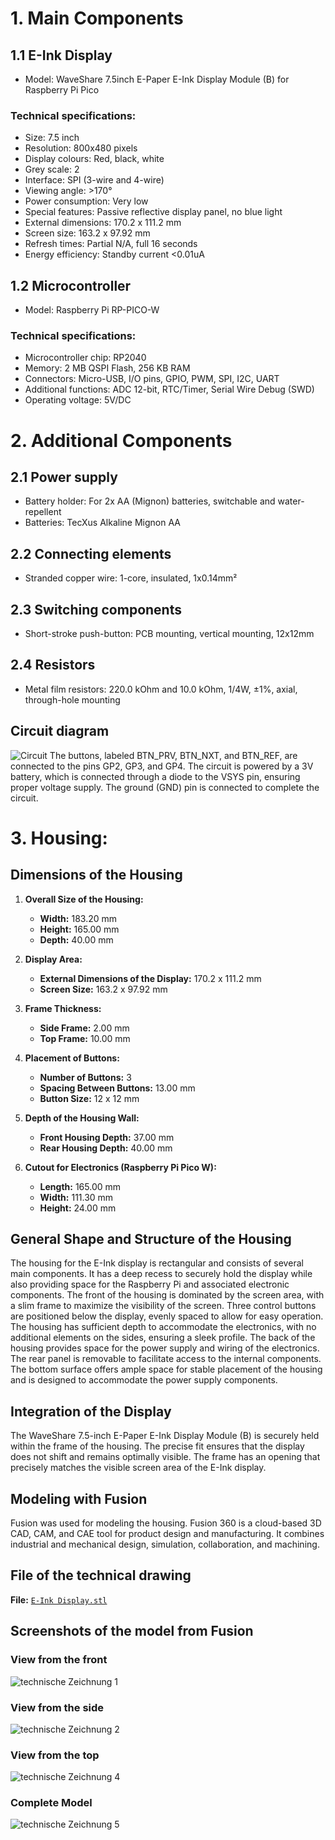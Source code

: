 # 1. Main Components
## 1.1 E-Ink Display
- Model: WaveShare 7.5inch E-Paper E-Ink Display Module (B) for Raspberry Pi Pico
### Technical specifications:
- Size: 7.5 inch
- Resolution: 800x480 pixels
- Display colours: Red, black, white
- Grey scale: 2
- Interface: SPI (3-wire and 4-wire)
- Viewing angle: >170°
- Power consumption: Very low
- Special features: Passive reflective display panel, no blue light
- External dimensions: 170.2 x 111.2 mm
- Screen size: 163.2 x 97.92 mm
- Refresh times: Partial N/A, full 16 seconds
- Energy efficiency: Standby current <0.01uA
## 1.2 Microcontroller
- Model: Raspberry Pi RP-PICO-W
### Technical specifications:
- Microcontroller chip: RP2040
- Memory: 2 MB QSPI Flash, 256 KB RAM
- Connectors: Micro-USB, I/O pins, GPIO, PWM, SPI, I2C, UART
- Additional functions: ADC 12-bit, RTC/Timer, Serial Wire Debug (SWD)
- Operating voltage: 5V/DC
# 2. Additional Components
## 2.1 Power supply
- Battery holder: For 2x AA (Mignon) batteries, switchable and water-repellent
- Batteries: TecXus Alkaline Mignon AA
## 2.2 Connecting elements
- Stranded copper wire: 1-core, insulated, 1x0.14mm²
## 2.3 Switching components
- Short-stroke push-button: PCB mounting, vertical mounting, 12x12mm
## 2.4 Resistors
- Metal film resistors: 220.0 kOhm and 10.0 kOhm, 1/4W, ±1%, axial, through-hole mounting

## Circuit diagram
![Circuit](https://github.com/tobihaldes/eInkDisplay/assets/165897037/7490043d-26f6-410b-b5ea-cd29a124f882)
The buttons, labeled BTN_PRV, BTN_NXT, and BTN_REF, are connected to the pins GP2, GP3, and GP4. The circuit is powered by a 3V battery, which is connected through a diode to the VSYS pin, ensuring proper voltage supply. The ground (GND) pin is connected to complete the circuit. 

# 3. Housing: 
## Dimensions of the Housing

1. **Overall Size of the Housing:**
   - **Width:** 183.20 mm
   - **Height:** 165.00 mm
   - **Depth:** 40.00 mm

2. **Display Area:**
   - **External Dimensions of the Display:** 170.2 x 111.2 mm
   - **Screen Size:** 163.2 x 97.92 mm

3. **Frame Thickness:**
   - **Side Frame:** 2.00 mm
   - **Top Frame:** 10.00 mm

4. **Placement of Buttons:**
   - **Number of Buttons:** 3
   - **Spacing Between Buttons:** 13.00 mm
   - **Button Size:** 12 x 12 mm

5. **Depth of the Housing Wall:**
   - **Front Housing Depth:** 37.00 mm
   - **Rear Housing Depth:** 40.00 mm

6. **Cutout for Electronics (Raspberry Pi Pico W):**
   - **Length:** 165.00 mm
   - **Width:** 111.30 mm
   - **Height:** 24.00 mm
     
## General Shape and Structure of the Housing

The housing for the E-Ink display is rectangular and consists of several main components. It has a deep recess to securely hold the display while also providing space for the Raspberry Pi and associated electronic components. The front of the housing is dominated by the screen area, with a slim frame to maximize the visibility of the screen. Three control buttons are positioned below the display, evenly spaced to allow for easy operation. The housing has sufficient depth to accommodate the electronics, with no additional elements on the sides, ensuring a sleek profile. The back of the housing provides space for the power supply and wiring of the electronics. The rear panel is removable to facilitate access to the internal components. The bottom surface offers ample space for stable placement of the housing and is designed to accommodate the power supply components.

## Integration of the Display

The WaveShare 7.5-inch E-Paper E-Ink Display Module (B) is securely held within the frame of the housing. The precise fit ensures that the display does not shift and remains optimally visible. The frame has an opening that precisely matches the visible screen area of the E-Ink display.

## Modeling with Fusion 

Fusion was used for modeling the housing. Fusion 360 is a cloud-based 3D CAD, CAM, and CAE tool for product design and manufacturing. It combines industrial and mechanical design, simulation, collaboration, and machining.

## File of the technical drawing
**File:** [`E-Ink Display.stl`](/docs/hardware/E-InkDisplay.stl)


## Screenshots of the model from Fusion

### View from the front
![technische  Zeichnung 1](https://github.com/tobihaldes/eInkDisplay/assets/165897037/18eda6b2-b5e9-4e4c-a407-810895db2474)

### View from the side
![technische  Zeichnung 2](https://github.com/tobihaldes/eInkDisplay/assets/165897037/d330d66f-892e-457d-8619-909525831fe6)

### View from the top
![technische  Zeichnung 4](https://github.com/tobihaldes/eInkDisplay/assets/165897037/120c0774-c526-4197-8a61-b667ba4b9fed)

### Complete Model
![technische  Zeichnung 5](https://github.com/tobihaldes/eInkDisplay/assets/165897037/661e2cec-d8a2-4720-9125-cf7d0737470d)



